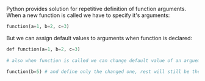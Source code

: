 


  
Python provides solution for repetitive definition of function arguments.  
 When a new function is called we have to specify it's arguments:  
   
 
```python
function(a=1, b=2, c=3)
```
  
   
 But we can assign default values to arguments when function is declared:  
   
 
```python
def function(a=1, b=2, c=3)  
  
# also when function is called we can change default value of an arguement  
  
function(b=5) # and define only the changed one, rest will still be the same as declared
```

